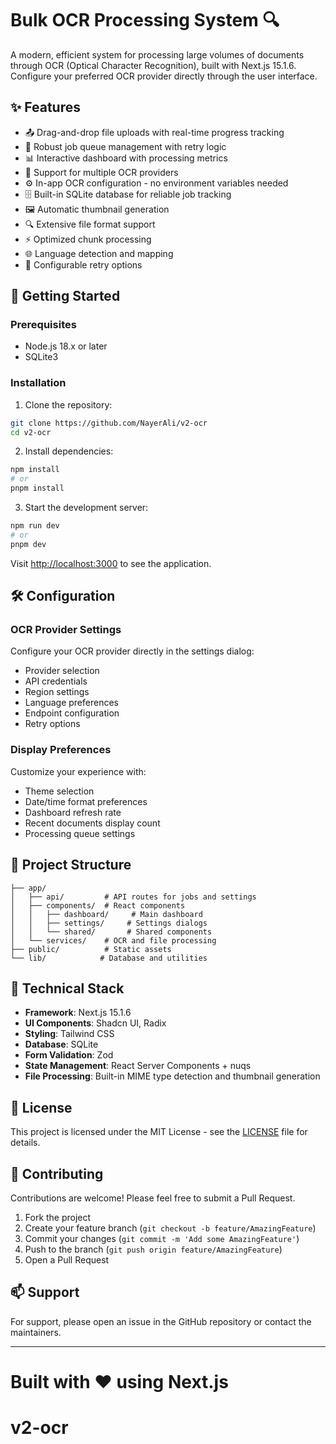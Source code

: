 # Bulk OCR Processing System 🔍

A modern, efficient system for processing large volumes of documents through OCR (Optical Character Recognition), built with Next.js 15.1.6. Configure your preferred OCR provider directly through the user interface.

## ✨ Features

- 📤 Drag-and-drop file uploads with real-time progress tracking
- 🔄 Robust job queue management with retry logic
- 📊 Interactive dashboard with processing metrics
- 🎯 Support for multiple OCR providers
- ⚙️ In-app OCR configuration - no environment variables needed
- 🗄️ Built-in SQLite database for reliable job tracking
- 🖼️ Automatic thumbnail generation
- 🔍 Extensive file format support
- ⚡ Optimized chunk processing
- 🌐 Language detection and mapping
- 🔁 Configurable retry options

## 🚀 Getting Started

### Prerequisites

- Node.js 18.x or later
- SQLite3

### Installation

1. Clone the repository:
```bash
git clone https://github.com/NayerAli/v2-ocr
cd v2-ocr
```

2. Install dependencies:
```bash
npm install
# or
pnpm install
```

3. Start the development server:
```bash
npm run dev
# or
pnpm dev
```

Visit [http://localhost:3000](http://localhost:3000) to see the application.

## 🛠️ Configuration

### OCR Provider Settings

Configure your OCR provider directly in the settings dialog:
- Provider selection
- API credentials
- Region settings
- Language preferences
- Endpoint configuration
- Retry options

### Display Preferences

Customize your experience with:
- Theme selection
- Date/time format preferences
- Dashboard refresh rate
- Recent documents display count
- Processing queue settings

## 📁 Project Structure

```
├── app/
│   ├── api/         # API routes for jobs and settings
│   ├── components/  # React components
│   │   ├── dashboard/     # Main dashboard
│   │   ├── settings/     # Settings dialogs
│   │   └── shared/       # Shared components
│   └── services/    # OCR and file processing
├── public/          # Static assets
└── lib/            # Database and utilities
```

## 🔧 Technical Stack

- **Framework**: Next.js 15.1.6
- **UI Components**: Shadcn UI, Radix
- **Styling**: Tailwind CSS
- **Database**: SQLite
- **Form Validation**: Zod
- **State Management**: React Server Components + nuqs
- **File Processing**: Built-in MIME type detection and thumbnail generation

## 📝 License

This project is licensed under the MIT License - see the [LICENSE](LICENSE) file for details.

## 🤝 Contributing

Contributions are welcome! Please feel free to submit a Pull Request.

1. Fork the project
2. Create your feature branch (`git checkout -b feature/AmazingFeature`)
3. Commit your changes (`git commit -m 'Add some AmazingFeature'`)
4. Push to the branch (`git push origin feature/AmazingFeature`)
5. Open a Pull Request

## 📫 Support

For support, please open an issue in the GitHub repository or contact the maintainers.

---

Built with ❤️ using Next.js
=======
# v2-ocr

